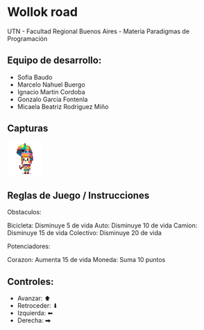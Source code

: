 #  Wollok road

UTN - Facultad Regional Buenos Aires - Materia Paradigmas de Programación

## Equipo de desarrollo: 

- Sofia Baudo
- Marcelo Nahuel Buergo
- Ignacio Martin Cordoba
- Gonzalo Garcia Fontenla
- Micaela Beatriz Rodriguez Miño
 
## Capturas 

![personajePrincipal](assets/personaje.png)

## Reglas de Juego / Instrucciones

Obstaculos:

Bicicleta: Disminuye 5 de vida
Auto: Disminuye 10 de vida
Camion: Disminuye 15 de vida
Colectivo: Disminuye 20 de vida

Potenciadores:

Corazon: Aumenta 15 de vida
Moneda: Suma 10 puntos

## Controles:

- Avanzar: ⬆
- Retroceder: ⬇
- Izquierda: ⬅
- Derecha: ⮕

